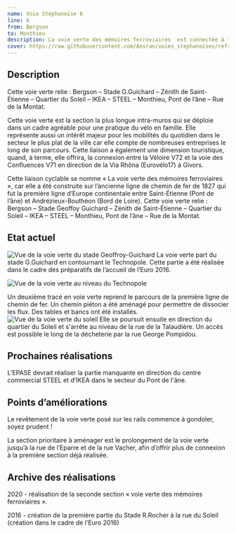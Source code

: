 ```yaml
---
name: Voie Stéphanoise 6
line: 6
from: Bergson
to: Monthieu
description: La voie verte des mémoires ferroviaires  est connectée à la rue Bergson à la voie des confluences au niveau de Monthieu.
cover: https://raw.githubusercontent.com/Aesran/voies_stephanoises/refs/heads/main/assets/L6-Voie-verte-des-memoires-ferroiaires-Saint-Etienne.png
---
```

## Description

Cette voie verte relie : Bergson – Stade G.Guichard – Zénith de Saint-Étienne – Quartier du Soleil – IKEA – STEEL – Monthieu, Pont de l’âne – Rue de la Montat.

Cette voie verte est la section la plus longue intra-muros qui se déploie dans un cadre agréable pour une pratique du vélo en famille. Elle représente aussi un intérêt majeur pour les mobilités du quotidien dans le secteur le plus plat de la ville car elle compte de nombreuses entreprises le long de son parcours. Cette liaison a également une dimension touristique, quand, à terme, elle offrira, la connexion entre la Véloire V72 et la voie des Confluences V71 en direction de la Via Rhôna (Eurovélo17) à Givors.

Cette liaison cyclable se nomme « La voie verte des mémoires ferroviaires », car elle a été construite sur l’ancienne ligne de chemin de fer de 1827 qui fut la première ligne d’Europe continentale entre Saint-Étienne (Pont de l’âne) et Andrézieux-Bouthèon (Bord de Loire).
Cette voie verte relie : Bergson – Stade Geoffoy Guichard – Zénith de Saint-Étienne – Quartier du Soleil – IKEA – STEEL – Monthieu, Pont de l’âne – Rue de la Montat.


## Etat actuel

![Vue de la voie verte du stade Geoffroy-Guichard](https://raw.githubusercontent.com/Aesran/voies_stephanoises/refs/heads/main/assets/L6-voie-verte-saint-etienne-Stade-Geoffroy-Guichard.png)
La voie verte part du stade G.Guichard en contournant le Technopole. Cette partie a été réalisée dans le cadre des préparatifs de l’accueil de l’Euro 2016.
 
![Vue de la voie verte au niveau du Technopole](https://raw.githubusercontent.com/Aesran/voies_stephanoises/refs/heads/main/assets/L6-Voie-verte-de-saint-etienne-technopole-zenith.png)

Un deuxième tracé en voie verte reprend le parcours de la première ligne de chemin de fer. Un chemin piéton a été aménagé pour permettre de dissocier les flux. Des tables et bancs ont été installés.
![Vue de la voie verte du soleil](https://raw.githubusercontent.com/Aesran/voies_stephanoises/refs/heads/main/assets/L6-Voie-verte-de-Saint-Etienne-quartier-soleil.png)
Elle se poursuit ensuite en direction du quartier du Soleil et s'arrête au niveau de la rue de la Talaudière. Un accès est possible le long de la décheterie par la rue George Pompidou.


## Prochaines réalisations 
L’EPASE devrait réaliser la partie manquante en direction du centre commercial STEEL et d’IKEA dans le secteur du Pont de l'âne.

## Points d’améliorations
Le revêtement de la voie verte posé sur les rails commence à gondoler, soyez prudent ! 

La section prioritaire à aménager est le prolongement de la voie verte jusqu’à la rue de l’Eparre et de la rue Vacher, afin d’offrir plus de connexion à la première section déjà réalisée. 


## Archive des réalisations

2020 - réalisation de la seconde section « voie verte des mémoires ferroviaires ».


2016 - création de la première partie du Stade R.Rocher à la rue du Soleil (création dans le cadre de l’Euro 2016)
